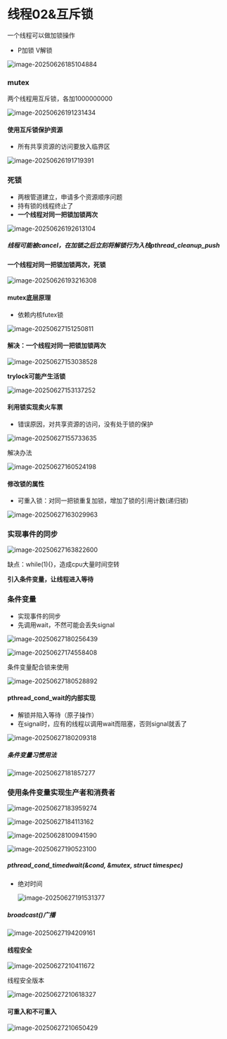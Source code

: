# 线程02&互斥锁

一个线程可以做加锁操作

- P加锁   V解锁

![image-20250626185104884](C:\Users\LIYUFENG\AppData\Roaming\Typora\typora-user-images\image-20250626185104884.png)

### mutex

两个线程用互斥锁，各加1000000000

![image-20250626191231434](C:\Users\LIYUFENG\AppData\Roaming\Typora\typora-user-images\image-20250626191231434.png)

#### 使用互斥锁保护资源

- 所有共享资源的访问要放入临界区

![image-20250626191719391](C:\Users\LIYUFENG\AppData\Roaming\Typora\typora-user-images\image-20250626191719391.png)



### 死锁

- 两根管道建立，申请多个资源顺序问题
- 持有锁的线程终止了
- **一个线程对同一把锁加锁两次**

![image-20250626192613104](C:\Users\LIYUFENG\AppData\Roaming\Typora\typora-user-images\image-20250626192613104.png)

##### 线程可能被cancel，在加锁之后立刻将解锁行为入栈pthread_cleanup_push

#### 一个线程对同一把锁加锁两次，死锁

![image-20250626193216308](C:\Users\LIYUFENG\AppData\Roaming\Typora\typora-user-images\image-20250626193216308.png)

#### mutex底层原理

- 依赖内核futex锁

![image-20250627151250811](C:\Users\LIYUFENG\AppData\Roaming\Typora\typora-user-images\image-20250627151250811.png)

#### 解决：一个线程对同一把锁加锁两次

![image-20250627153038528](C:\Users\LIYUFENG\AppData\Roaming\Typora\typora-user-images\image-20250627153038528.png)

**trylock可能产生活锁**

![image-20250627153137252](C:\Users\LIYUFENG\AppData\Roaming\Typora\typora-user-images\image-20250627153137252.png)

#### 利用锁实现卖火车票

- 错误原因，对共享资源的访问，没有处于锁的保护

![image-20250627155733635](C:\Users\LIYUFENG\AppData\Roaming\Typora\typora-user-images\image-20250627155733635.png)

解决办法

![image-20250627160524198](C:\Users\LIYUFENG\AppData\Roaming\Typora\typora-user-images\image-20250627160524198.png)



#### 修改锁的属性

- 可重入锁：对同一把锁重复加锁，增加了锁的引用计数(递归锁)

![image-20250627163029963](C:\Users\LIYUFENG\AppData\Roaming\Typora\typora-user-images\image-20250627163029963.png)

### 实现事件的同步

![image-20250627163822600](C:\Users\LIYUFENG\AppData\Roaming\Typora\typora-user-images\image-20250627163822600.png)

缺点：while(1){}，造成cpu大量时间空转

**引入条件变量，让线程进入等待**

### 条件变量

- 实现事件的同步
- 先调用wait，不然可能会丢失signal

![image-20250627180256439](C:\Users\LIYUFENG\AppData\Roaming\Typora\typora-user-images\image-20250627180256439.png)

![image-20250627174558408](C:\Users\LIYUFENG\AppData\Roaming\Typora\typora-user-images\image-20250627174558408.png)

条件变量配合锁来使用

![image-20250627180528892](C:\Users\LIYUFENG\AppData\Roaming\Typora\typora-user-images\image-20250627180528892.png)



#### pthread_cond_wait的内部实现

- 解锁并陷入等待（原子操作）
- 在signal时，应有的线程以调用wait而阻塞，否则signal就丢了

![image-20250627180209318](C:\Users\LIYUFENG\AppData\Roaming\Typora\typora-user-images\image-20250627180209318.png)

##### 条件变量习惯用法

![image-20250627181857277](C:\Users\LIYUFENG\AppData\Roaming\Typora\typora-user-images\image-20250627181857277.png)

### 使用条件变量实现生产者和消费者

![image-20250627183959274](C:\Users\LIYUFENG\AppData\Roaming\Typora\typora-user-images\image-20250627183959274.png)

![image-20250627184113162](C:\Users\LIYUFENG\AppData\Roaming\Typora\typora-user-images\image-20250627184113162.png)

![image-20250628100941590](C:\Users\LIYUFENG\AppData\Roaming\Typora\typora-user-images\image-20250628100941590.png)

![image-20250627190523100](C:\Users\LIYUFENG\AppData\Roaming\Typora\typora-user-images\image-20250627190523100.png)



##### pthread_cond_timedwait(&cond, &mutex, struct timespec)

- 绝对时间

  ![image-20250627191531377](C:\Users\LIYUFENG\AppData\Roaming\Typora\typora-user-images\image-20250627191531377.png)

##### broadcast()广播

![image-20250627194209161](C:\Users\LIYUFENG\AppData\Roaming\Typora\typora-user-images\image-20250627194209161.png)

#### 线程安全

![image-20250627210411672](C:\Users\LIYUFENG\AppData\Roaming\Typora\typora-user-images\image-20250627210411672.png)

线程安全版本

![image-20250627210618327](C:\Users\LIYUFENG\AppData\Roaming\Typora\typora-user-images\image-20250627210618327.png)

#### 可重入和不可重入

![image-20250627210650429](C:\Users\LIYUFENG\AppData\Roaming\Typora\typora-user-images\image-20250627210650429.png)